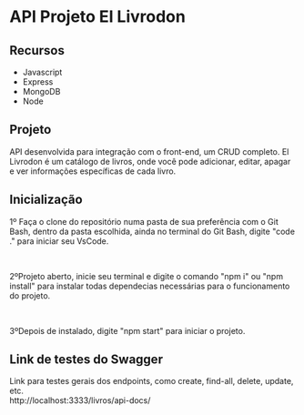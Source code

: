 # API Projeto El Livrodon

## Recursos

<ul>
    <li>Javascript</li>
    <li>Express</li>
    <li>MongoDB</li>
    <li>Node</li>
</ul>

## Projeto

API desenvolvida para integração com o front-end, um CRUD completo. El Livrodon é um catálogo de livros, onde você pode adicionar, editar, apagar e ver informações específicas de cada livro. 

## Inicialização

<p>1º Faça o clone do repositório numa pasta de sua preferência com o Git Bash, dentro da pasta escolhida, ainda no terminal do Git Bash, digite "code ." para iniciar seu VsCode.</p><br />

<p>2ºProjeto aberto, inicie seu terminal e digite o comando "npm i" ou "npm install" para instalar todas dependecias necessárias para o funcionamento do projeto.</p><br />

<p>3ºDepois de instalado, digite "npm start" para iniciar o projeto.</p>

## Link de testes do Swagger 

Link para testes gerais dos endpoints, como create, find-all, delete, update, etc.<br />
http://localhost:3333/livros/api-docs/
